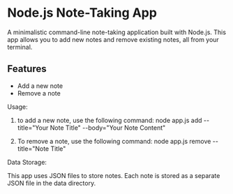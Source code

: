 # Node.js Note-Taking App

A minimalistic command-line note-taking application built with Node.js. This app allows you to add new notes and remove existing notes, all from your terminal.

## Features

- Add a new note
- Remove a note

Usage:

1. to add a new note, use the following command:
   node app.js add --title="Your Note Title" --body="Your Note Content"

2. To remove a note, use the following command:
   node app.js remove --title="Note Title"

Data Storage:

This app uses JSON files to store notes. Each note is stored as a separate JSON file in the data directory.
